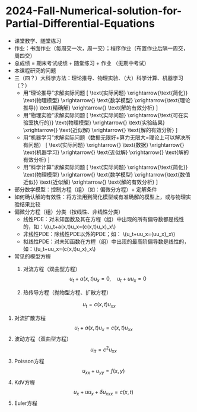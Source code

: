 <script type="text/javascript" async src="https://cdn.jsdelivr.net/npm/mathjax@3/es5/tex-mml-chtml.js"> </script>
# 2024-Fall-Numerical-solution-for-Partial-Differential-Equations

- 课堂教学、随堂练习
- 作业：书面作业（每周交一次，周一交）；程序作业（布置作业后隔一周交，周四交）
- 总成绩 = 期末考试成绩 + 随堂练习 + 作业 （无期中考试）
- 本课程研究的问题
- 三（四？）大科学方法：理论推导、物理实验、（大）科学计算、机器学习（？）
  - 用“理论推导”求解实际问题
\[
\text{实际问题} \xrightarrow{\text{简化}} \text{物理模型} \xrightarrow{} \text{数学模型} \xrightarrow{\text{理论推导}} \text{精确解} \xrightarrow{} \text{解的有效分析}
\]
  - 用“物理实验”求解实际问题
\[
\text{实际问题} \xrightarrow{\text{可在实验室执行的}} \text{物理模型} \xrightarrow{} \text{实验结果} \xrightarrow{} \text{近似解} \xrightarrow{} \text{解的有效分析}
\]
  - 用“机器学习”求解实际问题（数据无限好+算力无限大=理论上可以解决所有问题）
\[
\text{实际问题} \xrightarrow{} \text{数据} \xrightarrow{} \text{机器学习} \xrightarrow{} \text{近似解} \xrightarrow{} \text{解的有效分析}
\]
  - 用“科学计算”求解实际问题
\[
\text{实际问题} \xrightarrow{\text{简化}} \text{物理模型} \xrightarrow{} \text{数学模型} \xrightarrow{\text{数值近似}} \text{近似解} \xrightarrow{} \text{解的有效分析}
\]
- 部分数学模型：控制方程（组）（如：偏微分方程）+ 定解条件
- 如何确认解的有效性：将方法用到简化模型或有准确解的模型上，或与物理实验结果比较
- 偏微分方程（组）分类（按线性、非线性分类）
  - 线性PDE：对未知函数及其在方程（组）中出现的所有偏导数都是线性的，如：\\(u_t+a(x,t)u_x=(c(x,t)u_x)_x\\)
  - 非线性PDE：除线性PDE以外的PDE；如： \\(u_t+uu_x=(uu_x)_x\\)
  - 拟线性PDE：对未知函数在方程（组）中出现的最高阶偏导数是线性的，如：\\(u_t+uu_x=(c(x,t)u_x)_x\\)
- 常见的模型方程
  1.  对流方程（双曲型方程）
$$u_t+a(x,t)u_x=0,\quad u_t+uu_x=0$$

  2.  热传导方程（抛物型方程、扩散方程）

$$ u_t=c(x,t)u_{xx} $$

  1.  对流扩散方程
$$ u_t+a(x,t)u_x=c(x,t)u_{xx} $$
  1.  波动方程（双曲型方程）
$$ u_{tt}=c^2u_{xx} $$
  1.  Poisson方程
$$ u_{xx}+u_{yy}=f(x,y) $$
  1.  KdV方程
$$ u_x+uu_x+\delta u_{xxx}=c(x,t) $$
  1.  Euler方程